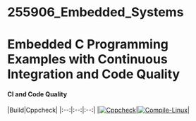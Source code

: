 # 255906_Embedded_Systems
# Embedded C Programming Examples with Continuous Integration and Code Quality


#### CI and Code Quality

|Build|Cppcheck|
|:--:|:--:|:--:|
|[![Cppcheck](https://github.com/PothuNikhil/255906_Embedded_Systems/actions/workflows/codequality.yml/badge.svg)](https://github.com/PothuNikhil/255906_Embedded_Systems/actions/workflows/codequality.yml)|[![Compile-Linux](https://github.com/PothuNikhil/255906_Embedded_Systems/actions/workflows/compile.yml/badge.svg)](https://github.com/PothuNikhil/255906_Embedded_Systems/actions/workflows/compile.yml)|



